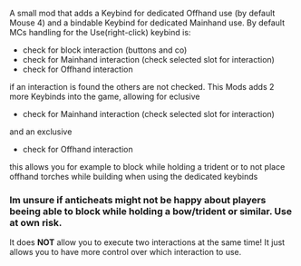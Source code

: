 A small mod that adds a Keybind for dedicated Offhand use (by default Mouse 4) and a bindable Keybind for dedicated Mainhand use.
By default MCs handling for the Use(right-click) keybind is:
- check for block interaction (buttons and co)
- check for Mainhand interaction (check selected slot for interaction)
- check for Offhand interaction
    
if an interaction is found the others are not checked. This Mods adds 2 more Keybinds into the game, allowing for eclusive
- check for Mainhand interaction (check selected slot for interaction)
    
and an exclusive
- check for Offhand interaction

this allows you for example to block while holding a trident or to not place offhand torches while building when using the dedicated keybinds


### Im unsure if anticheats might not be happy about players beeing able to block while holding a bow/trident or similar. Use at own risk.
It does **NOT** allow you to execute two interactions at the same time! It just allows you to have more control over which interaction to use.
